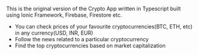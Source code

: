 This is the original version of the Crypto App written in Typescript built using Ionic Framework, Firebase, Firestore etc.

- You can check prices of your favourite cryptocurrencies(BTC, ETH, etc) in any currency(USD, INR, EUR)
- Follow the news related to a particular cryptocurrency
- Find the top cryptocurrencies based on market capitalization
